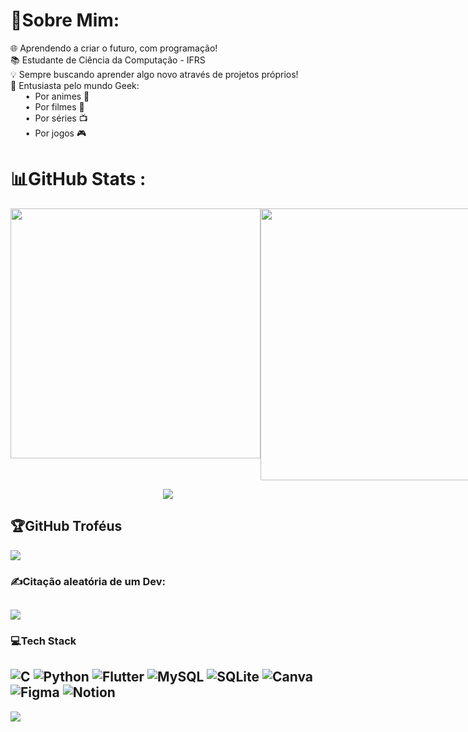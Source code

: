 
# 💫Sobre Mim:
🌐 Aprendendo a criar o futuro, com programação!  
📚 Estudante de Ciência da Computação - IFRS  
💡 Sempre buscando aprender algo novo através de projetos próprios!  
🎯 Entusiasta pelo mundo Geek:  
&nbsp;&nbsp;&nbsp;&nbsp;&nbsp;&nbsp;• &nbsp;Por animes 🍙  
&nbsp;&nbsp;&nbsp;&nbsp;&nbsp;&nbsp;• &nbsp;Por filmes 🍿  
&nbsp;&nbsp;&nbsp;&nbsp;&nbsp;&nbsp;• &nbsp;Por séries 📺  
&nbsp;&nbsp;&nbsp;&nbsp;&nbsp;&nbsp;• &nbsp;Por jogos 🎮

# 📊GitHub Stats :
<div style="display: flex; justify-content: space-around;" align="center">
  <img src="https://github-readme-stats.vercel.app/api?username=JP-Out&theme=merko&hide_border=true&include_all_commits=true&count_private=false" width="400"/>
  <img src="https://github-readme-streak-stats.herokuapp.com/?user=JP-Out&theme=merko&hide_border=true" width="435"/>
</div>

<p align="center">
  <img src="https://github-readme-stats.vercel.app/api/top-langs/?username=JP-Out&theme=merko&hide_border=true&include_all_commits=true&count_private=false&layout=compact" />
</p>


## 🏆GitHub Troféus
![](https://github-trophies.vercel.app/?username=JP-Out&theme=gruvbox&no-frame=true&no-bg=false&margin-w=4)

### ✍️Citação aleatória de um Dev:
![](https://quotes-github-readme.vercel.app/api?type=horizontal&theme=gruvbox)
---
### 💻Tech Stack
![C](https://img.shields.io/badge/c-%2300599C.svg?style=for-the-badge&logo=c&logoColor=white) ![Python](https://img.shields.io/badge/python-3670A0?style=for-the-badge&logo=python&logoColor=ffdd54) ![Flutter](https://img.shields.io/badge/Flutter-%2302569B.svg?style=for-the-badge&logo=Flutter&logoColor=white) ![MySQL](https://img.shields.io/badge/mysql-%2300f.svg?style=for-the-badge&logo=mysql&logoColor=white) ![SQLite](https://img.shields.io/badge/sqlite-%2307405e.svg?style=for-the-badge&logo=sqlite&logoColor=white) ![Canva](https://img.shields.io/badge/Canva-%2300C4CC.svg?style=for-the-badge&logo=Canva&logoColor=white) 	![Figma](https://img.shields.io/badge/figma-%23F24E1E.svg?style=for-the-badge&logo=figma&logoColor=white) ![Notion](https://img.shields.io/badge/Notion-%23000000.svg?style=for-the-badge&logo=notion&logoColor=white)
---
[![](https://visitcount.itsvg.in/api?id=JP-Out&icon=9&color=12)](https://visitcount.itsvg.in)

